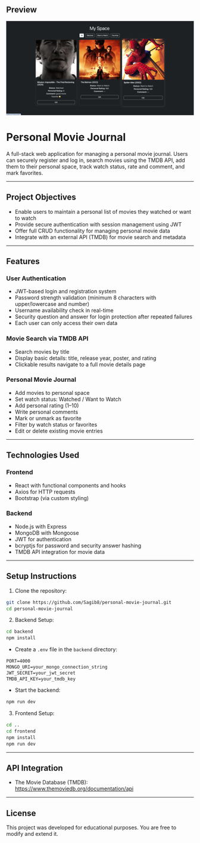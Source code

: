 
## Preview

![my-space Screenshot](my-space.png)


# Personal Movie Journal

A full-stack web application for managing a personal movie journal. Users can securely register and log in, search movies using the TMDB API, add them to their personal space, track watch status, rate and comment, and mark favorites.

---

## Project Objectives

- Enable users to maintain a personal list of movies they watched or want to watch
- Provide secure authentication with session management using JWT
- Offer full CRUD functionality for managing personal movie data
- Integrate with an external API (TMDB) for movie search and metadata

---

## Features

### User Authentication
- JWT-based login and registration system
- Password strength validation (minimum 8 characters with upper/lowercase and number)
- Username availability check in real-time
- Security question and answer for login protection after repeated failures
- Each user can only access their own data

### Movie Search via TMDB API
- Search movies by title
- Display basic details: title, release year, poster, and rating
- Clickable results navigate to a full movie details page

### Personal Movie Journal
- Add movies to personal space
- Set watch status: Watched / Want to Watch
- Add personal rating (1–10)
- Write personal comments
- Mark or unmark as favorite
- Filter by watch status or favorites
- Edit or delete existing movie entries

---

## Technologies Used

### Frontend
- React with functional components and hooks
- Axios for HTTP requests
- Bootstrap (via custom styling)

### Backend
- Node.js with Express
- MongoDB with Mongoose
- JWT for authentication
- bcryptjs for password and security answer hashing
- TMDB API integration for movie data

---

## Setup Instructions

1. Clone the repository:
```bash
git clone https://github.com/Sagib8/personal-movie-journal.git
cd personal-movie-journal
```

2. Backend Setup:
```bash
cd backend
npm install
```
- Create a `.env` file in the `backend` directory:
```
PORT=4000
MONGO_URI=your_mongo_connection_string
JWT_SECRET=your_jwt_secret
TMDB_API_KEY=your_tmdb_key
```
- Start the backend:
```bash
npm run dev
```

3. Frontend Setup:
```bash
cd ..
cd frontend       
npm install
npm run dev
```

---

## API Integration

- The Movie Database (TMDB): https://www.themoviedb.org/documentation/api

---


## License

This project was developed for educational purposes. You are free to modify and extend it.
